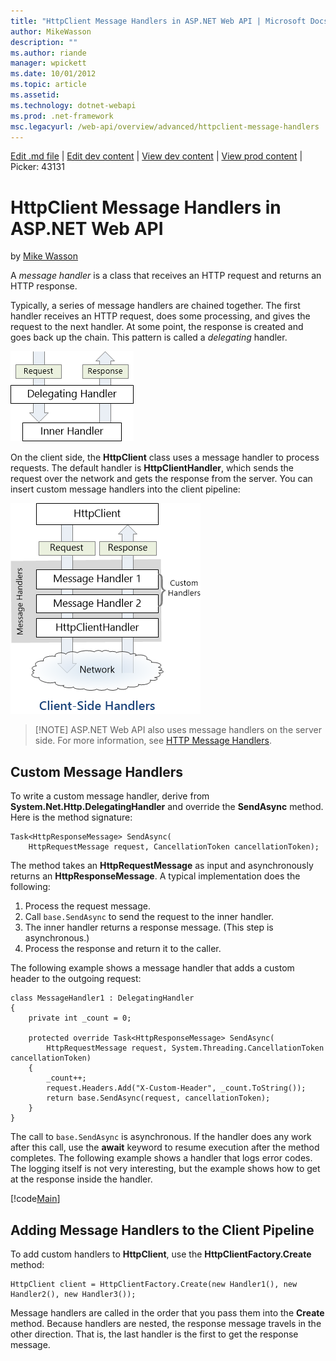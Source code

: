 ```yaml
---
title: "HttpClient Message Handlers in ASP.NET Web API | Microsoft Docs"
author: MikeWasson
description: ""
ms.author: riande
manager: wpickett
ms.date: 10/01/2012
ms.topic: article
ms.assetid: 
ms.technology: dotnet-webapi
ms.prod: .net-framework
msc.legacyurl: /web-api/overview/advanced/httpclient-message-handlers
---
```

[Edit .md file](C:\Projects\msc\dev\Msc.Www\Web.ASP\App_Data\github\web-api\overview\advanced\httpclient-message-handlers.md) | [Edit dev content](http://www.aspdev.net/umbraco#/content/content/edit/43130) | [View dev content](http://docs.aspdev.net/tutorials/web-api/overview/advanced/httpclient-message-handlers.html) | [View prod content](http://www.asp.net/web-api/overview/advanced/httpclient-message-handlers) | Picker: 43131

HttpClient Message Handlers in ASP.NET Web API
====================
by [Mike Wasson](https://github.com/MikeWasson)

A *message handler* is a class that receives an HTTP request and returns an HTTP response.

Typically, a series of message handlers are chained together. The first handler receives an HTTP request, does some processing, and gives the request to the next handler. At some point, the response is created and goes back up the chain. This pattern is called a *delegating* handler.

![](httpclient-message-handlers/_static/image1.png)

On the client side, the **HttpClient** class uses a message handler to process requests. The default handler is **HttpClientHandler**, which sends the request over the network and gets the response from the server. You can insert custom message handlers into the client pipeline:

![](httpclient-message-handlers/_static/image2.png)

> [!NOTE] ASP.NET Web API also uses message handlers on the server side. For more information, see [HTTP Message Handlers](http-message-handlers.md).


## Custom Message Handlers

To write a custom message handler, derive from **System.Net.Http.DelegatingHandler** and override the **SendAsync** method. Here is the method signature:

    Task<HttpResponseMessage> SendAsync(
        HttpRequestMessage request, CancellationToken cancellationToken);

The method takes an **HttpRequestMessage** as input and asynchronously returns an **HttpResponseMessage**. A typical implementation does the following:

1. Process the request message.
2. Call `base.SendAsync` to send the request to the inner handler.
3. The inner handler returns a response message. (This step is asynchronous.)
4. Process the response and return it to the caller.

The following example shows a message handler that adds a custom header to the outgoing request:

    class MessageHandler1 : DelegatingHandler
    {
        private int _count = 0;
    
        protected override Task<HttpResponseMessage> SendAsync(
            HttpRequestMessage request, System.Threading.CancellationToken cancellationToken)
        {
            _count++;
            request.Headers.Add("X-Custom-Header", _count.ToString());
            return base.SendAsync(request, cancellationToken);
        }
    }

The call to `base.SendAsync` is asynchronous. If the handler does any work after this call, use the **await** keyword to resume execution after the method completes. The following example shows a handler that logs error codes. The logging itself is not very interesting, but the example shows how to get at the response inside the handler.

[!code[Main](httpclient-message-handlers/samples/sample1.xml?highlight=10,13)]

## Adding Message Handlers to the Client Pipeline

To add custom handlers to **HttpClient**, use the **HttpClientFactory.Create** method:

    HttpClient client = HttpClientFactory.Create(new Handler1(), new Handler2(), new Handler3());

Message handlers are called in the order that you pass them into the **Create** method. Because handlers are nested, the response message travels in the other direction. That is, the last handler is the first to get the response message.
